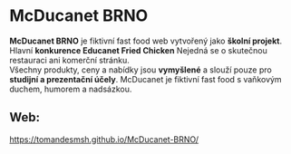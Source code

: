 # McDucanet BRNO

**McDucanet BRNO** je fiktivní fast food web vytvořený jako **školní projekt**.
Hlavní **konkurence Educanet Fried Chicken**
Nejedná se o skutečnou restauraci ani komerční stránku.  
Všechny produkty, ceny a nabídky jsou **vymyšlené** a slouží pouze pro **studijní a prezentační účely**.
McDucanet je fiktivní fast food s vaňkovým duchem, humorem a nadsázkou.

## Web: 
https://tomandesmsh.github.io/McDucanet-BRNO/
